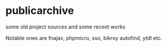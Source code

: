 # publicarchive
some old project sources and some recent works

Notable ones are fnajax, phpmicro, sso, bikroy autofind, ytdl etc.
